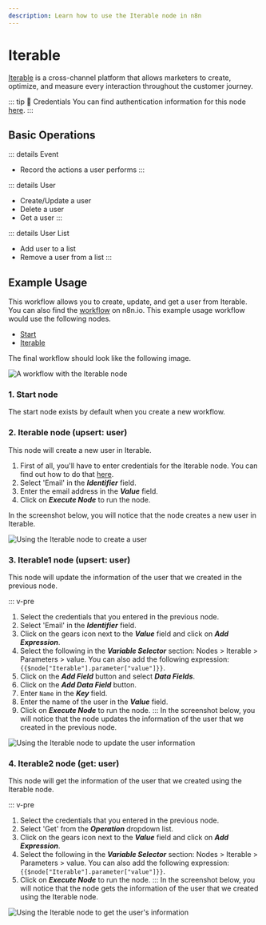 ```yaml
---
description: Learn how to use the Iterable node in n8n
---
```


# Iterable

[Iterable](https://iterable.com/) is a cross-channel platform that allows marketers to create, optimize, and measure every interaction throughout the customer journey.

::: tip 🔑 Credentials
You can find authentication information for this node [here](../../../credentials/Iterable/README.md).
:::

## Basic Operations

::: details Event
- Record the actions a user performs
:::

::: details User
- Create/Update a user
- Delete a user
- Get a user
:::

::: details User List
- Add user to a list
- Remove a user from a list
:::

## Example Usage

This workflow allows you to create, update, and get a user from Iterable. You can also find the [workflow](https://n8n.io/workflows/813) on n8n.io. This example usage workflow would use the following nodes.
- [Start](../../core-nodes/Start/README.md)
- [Iterable]()

The final workflow should look like the following image.

![A workflow with the Iterable node](./workflow.png)

### 1. Start node

The start node exists by default when you create a new workflow.


### 2. Iterable node (upsert: user)

This node will create a new user in Iterable.

1. First of all, you'll have to enter credentials for the Iterable node. You can find out how to do that [here](../../../credentials/Iterable/README.md).
2. Select 'Email' in the ***Identifier*** field.
3. Enter the email address in the ***Value*** field.
4. Click on ***Execute Node*** to run the node.

In the screenshot below, you will notice that the node creates a new user in Iterable.

![Using the Iterable node to create a user](./Iterable_node.png)

### 3. Iterable1 node (upsert: user)

This node will update the information of the user that we created in the previous node.

::: v-pre
1. Select the credentials that you entered in the previous node.
2. Select 'Email' in the ***Identifier*** field.
3. Click on the gears icon next to the ***Value*** field and click on ***Add Expression***.
4. Select the following in the ***Variable Selector*** section: Nodes > Iterable > Parameters > value. You can also add the following expression: `{{$node["Iterable"].parameter["value"]}}`.
5. Click on the ***Add Field*** button and select ***Data Fields***.
6. Click on the ***Add Data Field*** button.
7. Enter `Name` in the ***Key*** field.
8. Enter the name of the user in the ***Value*** field.
9. Click on ***Execute Node*** to run the node.
:::
In the screenshot below, you will notice that the node updates the information of the user that we created in the previous node.

![Using the Iterable node to update the user information](./Iterable1_node.png)



### 4. Iterable2 node (get: user)

This node will get the information of the user that we created using the Iterable node.

::: v-pre
1. Select the credentials that you entered in the previous node.
2. Select 'Get' from the ***Operation*** dropdown list.
3. Click on the gears icon next to the ***Value*** field and click on ***Add Expression***.
4. Select the following in the ***Variable Selector*** section: Nodes > Iterable > Parameters > value. You can also add the following expression: `{{$node["Iterable"].parameter["value"]}}`.
5. Click on ***Execute Node*** to run the node.
:::
In the screenshot below, you will notice that the node gets the information of the user that we created using the Iterable node.

![Using the Iterable node to get the user's information](./Iterable2_node.png)
